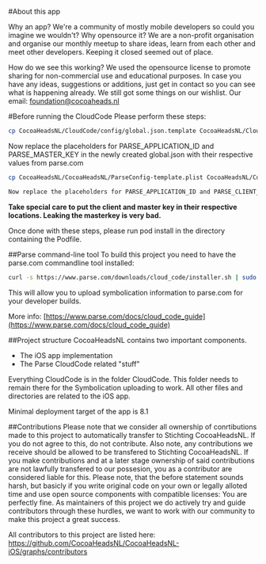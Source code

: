 #About this app

Why an app? We're a community of mostly mobile developers so could you imagine we wouldn't? 
Why opensource it? We are a non-profit organisation and organise our monthly meetup to share ideas, learn from each other and meet other developers. Keeping it closed seemed out of place.

How do we see this working?
We used the opensource license to promote sharing for non-commercial use and educational purposes. In case you have any ideas, suggestions or additions, just get in contact so you can see what is happening already. We still got some things on our wishlist. Our email: foundation@cocoaheads.nl

#Before running the CloudCode
Please perform these steps:

```bash
cp CocoaHeadsNL/CloudCode/config/global.json.template CocoaHeadsNL/CloudCode/config/global.json
```
Now replace the placeholders for PARSE_APPLICATION_ID and PARSE_MASTER_KEY in the newly created global.json with their respective values from parse.com

```bash
cp CocoaHeadsNL/CocoaHeadsNL/ParseConfig-template.plist CocoaHeadsNL/CocoaHeadsNL/ParseConfig.plist

Now replace the placeholders for PARSE_APPLICATION_ID and PARSE_CLIENT_KEY in the newly created ParseConfig.plist with their respective values from parse.com
```
**Take special care to put the client and master key in their respective locations. Leaking the masterkey is very bad.**

Once done with these steps, please run pod install in the directory containing the Podfile.

##Parse command-line tool
To build this project you need to have the parse.com commandline tool installed:
```bash
curl -s https://www.parse.com/downloads/cloud_code/installer.sh | sudo /bin/bash
```
This will allow you to upload symbolication information to parse.com for your developer builds.

More info: [https://www.parse.com/docs/cloud_code_guide](https://www.parse.com/docs/cloud_code_guide)

##Project structure
CocoaHeadsNL contains two important components.

- The iOS app implementation
- The Parse CloudCode related "stuff"

Everything CloudCode is in the folder CloudCode. This folder needs to remain there for the Symbolication uploading to work. All other files and directories are related to the iOS app.

Minimal deployment target of the app is 8.1

##Contributions
Please note that we consider all ownership of conrtibutions made to this project to automatically transfer to Stichting CocoaHeadsNL. If you do not agree to this, do not contribute. Also note, any contributions we receive should be allowed to be transfered to Stichting CocoaHeadsNL. If you make contributions and at a later stage ownership of said contributions are not lawfully transfered to our possesion, you as a contributor are considered liable for this. Please note, that the before statement sounds harsh, but basicly if you write original code on your own or legally alloted time and use open source components with compatible licenses: You are perfectly fine. As maintainers of this project we do actively try and guide contributors through these hurdles, we want to work with our community to make this project a great success.

All contributors to this project are listed here: https://github.com/CocoaHeadsNL/CocoaHeadsNL-iOS/graphs/contributors
